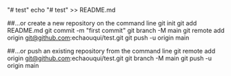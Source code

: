 "# test" 
echo "# test" >> README.md

##…or create a new repository on the command line
git init
git add README.md
git commit -m "first commit"
git branch -M main
git remote add origin git@github.com:echaouqui/test.git
git push -u origin main

##…or push an existing repository from the command line
git remote add origin git@github.com:echaouqui/test.git
git branch -M main
git push -u origin main
